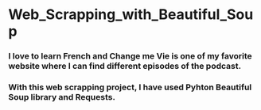 # Web_Scrapping_with_Beautiful_Soup
### I love to learn French and Change me Vie is one of my favorite website where I can find different episodes of the podcast.
### With this web scrapping project, I have used Pyhton Beautiful Soup library and Requests.
